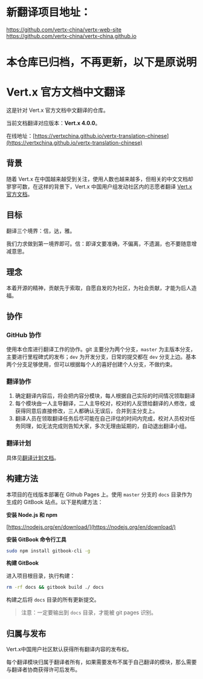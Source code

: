# 新翻译项目地址：
https://github.com/vertx-china/vertx-web-site  
https://github.com/vertx-china/vertx-china.github.io

# 本仓库已归档，不再更新，以下是原说明

# Vert.x 官方文档中文翻译

这是针对 Vert.x 官方文档中文翻译的仓库。

当前文档翻译对应版本：**Vert.x 4.0.0**。

在线地址：[https://vertxchina.github.io/vertx-translation-chinese](https://vertxchina.github.io/vertx-translation-chinese)

## 背景

随着 Vert.x 在中国越来越受到关注，使用人数也越来越多，但相关的中文文档却寥寥可数，在这样的背景下，Vert.x 中国用户组发动社区内的志愿者翻译 [Vert.x 官方文档](http://vertx.io/docs)。

## 目标

翻译三个境界：信，达，雅。

我们力求做到第一境界即可。信：即译文要准确，不偏离，不遗漏，也不要随意增减意思。

## 理念

本着开源的精神，贡献先于索取，自愿自发的为社区，为社会贡献，才能为后人造福。

## 协作

### GitHub 协作

使用本仓库进行翻译工作的协作。git 主要分为两个分支，`master` 为主版本分支，主要进行里程碑式的发布；`dev` 为开发分支，日常的提交都在 `dev` 分支上边。基本两个分支足够使用，但可以根据每个人的喜好创建个人分支，不做约束。

### 翻译协作

1. 确定翻译内容后，将会把内容分模块，每人根据自己实际的时间情况领取翻译    
2. 每个模块由一人主导翻译，二人主导校对，校对的人反馈给翻译的人修改，或获得同意后直接修改，三人都确认无误后，合并到主分支上。  
3. 翻译人员在领取翻译任务后尽可能在自己评估的时间内完成，校对人员校对任务同理，如无法完成则告知大家，多次无理由延期的，自动退出翻译小组。

### 翻译计划

具体见[翻译计划文档](PLAN.md)。

## 构建方法

本项目的在线版本部署在 Github Pages 上。使用 `master` 分支的 `docs` 目录作为生成的 GitBook 站点。以下是构建方法：

**安装 Node.js 和 npm**

[https://nodejs.org/en/download/](https://nodejs.org/en/download/)

**安装 GitBook 命令行工具**

```bash
sudo npm install gitbook-cli -g
```

**构建 GitBook**

进入项目根目录，执行构建：

```bash
rm -rf docs && gitbook build ./ docs
```

构建之后将 `docs` 目录的所有更新提交。

> 注意：一定要输出到 `docs` 目录，才能被 git pages 识别。

## 归属与发布

Vert.x中国用户社区默认获得所有翻译内容的发布权。  

每个翻译模块归属于翻译者所有，如果需要发布不属于自己翻译的模块，那么需要与翻译者协商获得许可后发布。
